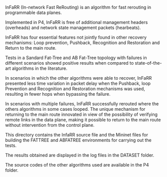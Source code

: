 InFaRR (In-network Fast ReRouting) is an algorithm for fast rerouting in programmable data planes. 

Implemented in P4, InFaRR is free of additional management headers (overheads) and network state management packets (hearbeats). 

InFaRR has four essential features not jointly found in other recovery mechanisms: Loop prevention, Pushback, Recognition and Restoration and Return to the main route. 

Tests in a Sandard Fat-Tree and AB Fat-Tree topology with failures in different scenarios showed positive results when compared to state-of-the-art algorithms in the literature. 

In scenarios in which the other algorithms were able to recover, InFaRR presented less time variation in packet delay when the Pushback, loop Prevention and Recognition and Restoration mechanisms was used, resulting in fewer hops when bypassing the failure. 

In scenarios with multiple failures, InFaRR successfully rerouted where the others algorithms in some cases looped. The unique mechanism for returning to the main route innovated in view of the possibility of verifying remote links in the data plane, making it possible to return to the main route without intervention from the control plane.

This directory contains the InfaRR source file and the Mininet files for building the FATTREE and ABFATREE environments for carrying out the tests.

The results obtained are displayed in the log files in the DATASET folder.

The source codes of the other algorithms used are available in the P4 folder.
